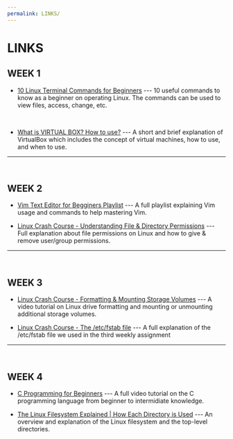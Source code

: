```yaml
---
permalink: LINKS/
---
```


# LINKS

## WEEK 1
* [10 Linux Terminal Commands for Beginners](https://youtu.be/oGyJr-iUwt8?si=59V2boc0XfmlFekg) --- 
10 useful commands to know as a beginner on operating Linux.
The commands can be used to view files, access, change, etc.
<br>

* [What is VIRTUAL BOX? How to use?](https://www.youtube.com/watch?v=ROb5LPmjslw) ---
A short and brief explanation of VirtualBox which includes the concept of
virtual machines, how to use, and when to use.
<hr>
<br>

## WEEK 2
* [Vim Text Editor for Begginers Playlist](https://www.youtube.com/watch?v=ohk3cpBqY60&list=PLT98CRl2KxKHy4A5N70jMRYAROzzC2a6x) ---
A full playlist explaining Vim usage and commands to help mastering Vim.

* [Linux Crash Course - Understanding File & Directory Permissions](https://www.youtube.com/watch?v=4e669hSjaX8) ---
Full explanation about file permissions on Linux and how to give & remove user/group permissions.
<hr>
<br>

## WEEK 3
* [Linux Crash Course - Formatting & Mounting Storage Volumes](https://www.youtube.com/watch?v=2Z6ouBYfZr8) ---
A video tutorial on Linux drive formatting and mounting or unmounting additional storage volumes.

* [Linux Crash Course - The /etc/fstab file](https://www.youtube.com/watch?v=A7xH74o6kY0) ---
A full explanation of the /etc/fstab file we used in the third weekly assignment
<hr>
<br>

## WEEK 4
* [C Programming for Beginners](https://www.youtube.com/watch?v=KnvbUiSxvbM&list=PL98qAXLA6aftD9ZlnjpLhdQAOFI8xIB6e) ---
A full video tutorial on the C programming language from beginner to intermidiate knowledge.

* [The Linux Filesystem Explained | How Each Directory is Used](https://www.youtube.com/watch?v=P0QZnAnsQ4c) ---
An overview and explanation of the Linux filesystem and the top-level directories.
